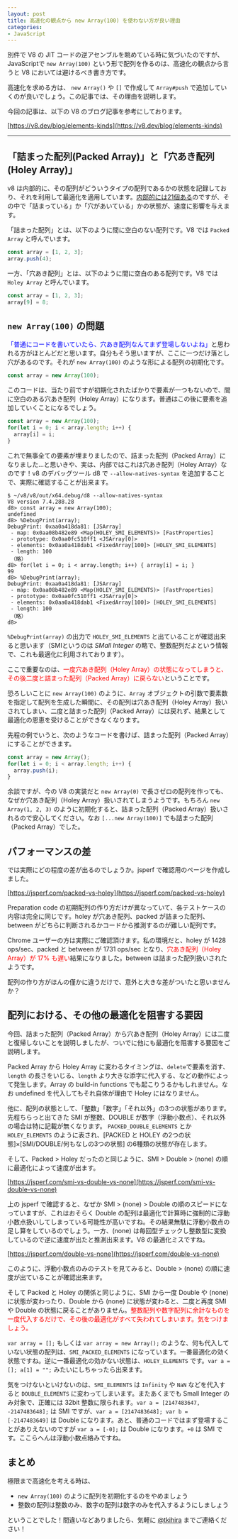 ```yaml
---
layout: post
title: 高速化の観点から new Array(100) を使わない方が良い理由
categories:
- JavaScript
---
```


別件で V8 の JIT コードの逆アセンブルを眺めている時に気づいたのですが、JavaScriptで `new Array(100)` という形で配列を作るのは、高速化の観点から言うと V8 においては避けるべき書き方です。

高速化を求める方は、 `new Array()` や `[]` で作成して `Array#push` で追加していくのが良いでしょう。この記事では、その理由を説明します。



今回の記事は、以下の V8 のブログ記事を参考にしております。

[https://v8.dev/blog/elements-kinds](https://v8.dev/blog/elements-kinds)

----

## 「詰まった配列(Packed Array)」と「穴あき配列(Holey Array)」

v8 は内部的に、その配列がどういうタイプの配列であるかの状態を記録しており、それを利用して最適化を適用しています。[内部的には21個ある](https://cs.chromium.org/chromium/src/v8/src/elements-kind.h?l=14&rcl=ec37390b2ba2b4051f46f153a8cc179ed4656f5d)のですが、その中で「詰まっている」か「穴があいている」かの状態が、速度に影響を与えます。

「詰まった配列」とは、以下のように間に空白のない配列です。V8 では `Packed Array` と呼んでいます。

```javascript
const array = [1, 2, 3];
array.push(4);
```

一方、「穴あき配列」とは、以下のように間に空白のある配列です。V8 では `Holey Array` と呼んでいます。

```javascript
const array = [1, 2, 3];
array[9] = 8;
```

## `new Array(100)` の問題

<span style="color:blue">「普通にコードを書いていたら、穴あき配列なんてまず登場しないよね」</span>と思われる方がほとんどだと思います。自分もそう思いますが、ここに一つだけ落とし穴があるのです。それが `new Array(100)` のような形による配列の初期化です。

```javascript
const array = new Array(100);
```

このコードは、当たり前ですが初期化されたばかりで要素が一つもないので、間に空白のある穴あき配列（Holey Array）になります。普通はこの後に要素を追加していくことになるでしょう。

```javascript
const array = new Array(100);
for(let i = 0; i < array.length; i++) {
  array[i] = i;
}
```

これで無事全ての要素が埋まりましたので、詰まった配列（Packed Array）になりました…と思いきや、実は、内部ではこれは穴あき配列（Holey Array）なのです！v8 のデバッグツール d8 で `--allow-natives-syntax` を追加することで、実際に確認することが出来ます。

```
$ ~/v8/v8/out/x64.debug/d8 --allow-natives-syntax
V8 version 7.4.288.28
d8> const array = new Array(100);
undefined
d8> %DebugPrint(array);
DebugPrint: 0xaa0a418da81: [JSArray]
 - map: 0x0aa08b482e89 <Map(HOLEY_SMI_ELEMENTS)> [FastProperties]
 - prototype: 0x0aa0fc510ff1 <JSArray[0]>
 - elements: 0x0aa0a418dab1 <FixedArray[100]> [HOLEY_SMI_ELEMENTS]
 - length: 100
 （略）
d8> for(let i = 0; i < array.length; i++) { array[i] = i; }
99
d8> %DebugPrint(array);
DebugPrint: 0xaa0a418da81: [JSArray]
 - map: 0x0aa08b482e89 <Map(HOLEY_SMI_ELEMENTS)> [FastProperties]
 - prototype: 0x0aa0fc510ff1 <JSArray[0]>
 - elements: 0x0aa0a418dab1 <FixedArray[100]> [HOLEY_SMI_ELEMENTS]
 - length: 100
 （略）
d8>
```

`%DebugPrint(array)` の出力で `HOLEY_SMI_ELEMENTS` と出ていることが確認出来ると思います（SMIというのは *SMall Integer* の略で、整数配列だよという情報で、これも最適化に利用されております）。

ここで重要なのは、<span style="color:red">一度穴あき配列（Holey Array）の状態になってしまうと、その後二度と詰まった配列（Packed Array）に戻らない</span>ということです。

恐ろしいことに `new Array(100)` のように、`Array` オブジェクトの引数で要素数を指定して配列を生成した瞬間に、その配列は穴あき配列（Holey Array）扱いされてしまい、二度と詰まった配列（Packed Array）には戻れず、結果として最適化の恩恵を受けることができなくなります。

先程の例でいうと、次のようなコードを書けば、詰まった配列（Packed Array）にすることができます。

```javascript
const array = new Array();
for(let i = 0; i < array.length; i++) {
  array.push(i);
}
```

余談ですが、今の V8 の実装だと `new Array(0)` で長さゼロの配列を作っても、なぜか穴あき配列（Holey Array）扱いされてしまうようです。もちろん `new Array(1, 2, 3)` のように初期化すると、詰まった配列（Packed Array）扱いされるので安心してください。なお `[...new Array(100)]` でも詰まった配列（Packed Array）でした。

## パフォーマンスの差

では実際にどの程度の差が出るのでしょうか。jsperf で確認用のページを作成しました。

[https://jsperf.com/packed-vs-holey](https://jsperf.com/packed-vs-holey)

Preparation code の初期配列の作り方だけが異なっていて、各テストケースの内容は完全に同じです。holey が穴あき配列、packed が詰まった配列、between がどちらに判断されるかコードから推測するのが難しい配列です。

Chrome ユーザーの方は実際にご確認頂けます。私の環境だと、holey が 1428 ops/sec、packed と between が 1731 ops/sec となり、<span style="color:red">穴あき配列（Holey Array）が 17% も遅い</span>結果になりました。between は詰まった配列扱いされたようです。

配列の作り方がほんの僅かに違うだけで、意外と大きな差がついたと思いませんか？

## 配列における、その他の最適化を阻害する要因

今回、詰まった配列（Packed Array）から穴あき配列（Holey Array）には二度と復帰しないことを説明しましたが、ついでに他にも最適化を阻害する要因をご説明します。

Packed Array から Holey Array に変わるタイミングは、`delete`で要素を消す、`length` の長さをいじる、`length` より大きな添字に代入する、などの動作によって発生します。Array の build-in functions でも起こりうるかもしれません。なお undefined を代入してもそれ自体が理由で Holey にはなりません。

他に、配列の状態として、「整数」「数字」「それ以外」の3つの状態があります。先程ちらっと出てきた SMI が整数、DOUBLE が数字（浮動小数点）、それ以外の場合は特に記載が無くなります。 `PACKED_DOUBLE_ELEMENTS` とか `HOLEY_ELEMENTS` のように表され、[PACKED と HOLEY の2つの状態]×[SMI/DOUBLE/何もなしの3つの状態] の6種類の状態が存在します。

そして、Packed > Holey だったのと同じように、SMI > Double > (none) の順に最適化によって速度が出ます。

[https://jsperf.com/smi-vs-double-vs-none](https://jsperf.com/smi-vs-double-vs-none)

上の jsperf で確認すると、なぜか SMI > (none) > Double の順のスピードになっていますが、これはおそらく Double の配列は最適化で計算時に強制的に浮動小数点扱いしてしまっている可能性が高いですね。その結果無駄に浮動小数点の足し算をしているのでしょう。一方、(none) は毎回型チェックし整数型に変換しているので逆に速度が出たと推測出来ます。V8 の最適化ミスですね。

[https://jsperf.com/double-vs-none](https://jsperf.com/double-vs-none)

このように、浮動小数点のみのテストを見てみると、Double > (none) の順に速度が出ていることが確認出来ます。

そして Packed と Holey の関係と同じように、SMI から一度 Double や (none) に状態が変わったり、Double から (none) に状態が変わると、二度と再度 SMI や Double の状態に戻ることがありません。<span style="color:red">整数配列や数字配列に余計なものを一度代入するだけで、その後の最適化がすべて失われてしまいます<span>。気をつけましょう。

`var array = [];` もしくは `var array = new Array();` のような、何も代入していない状態の配列は、`SMI_PACKED_ELEMENTS` になっています。一番最適化の効く状態ですね。逆に一番最適化の効かない状態は、`HOLEY_ELEMENTS` です。`var a = []; a[1] = "";` みたいにしちゃったら出来ます。

気をつけないといけないのは、`SMI_ELEMENTS` は `Infinity` や `NaN` などを代入すると `DOUBLE_ELEMENTS` に変わってしまいます。またあくまでも Small Integer のみ対象で、正確には 32bit 整数に限られます。`var a = [2147483647, -2147483648];` は SMI ですが、`var a = [2147483648]; var b = [-2147483649]` は Double になります。あと、普通のコードではまず登場することがありえないのですが `var a = [-0];` は Double になります。`+0` は SMI です。ここらへんは浮動小数点絡みですね。

## まとめ

極限まで高速化を考える時は、

* `new Array(100)` のように配列を初期化するのをやめましょう
* 整数の配列は整数のみ、数字の配列は数字のみを代入するようにしましょう

ということでした！間違いなどありましたら、気軽に [@tkihira](https://twitter.com/tkihira) までご連絡ください！





